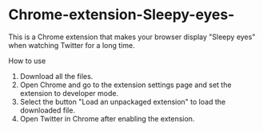 # Chrome-extension-Sleepy-eyes-
This is a Chrome extension that makes your browser display "Sleepy eyes" when watching Twitter for a long time.

How to use
1. Download all the files.
2. Open Chrome and go to the extension settings page and set the extension to developer mode.
3. Select the button "Load an unpackaged extension" to load the downloaded file.
4. Open Twitter in Chrome after enabling the extension.

